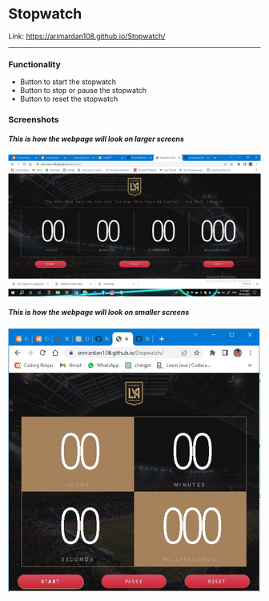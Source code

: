 # Stopwatch
Link: https://arimardan108.github.io/Stopwatch/

***
### Functionality
* Button to start the stopwatch
* Button to stop or pause the stopwatch
* Button to reset the stopwatch

### Screenshots
##### This is how the webpage will look on larger screens
![screenshot of the webpage](/assets/stopwatch_screenshot1.png.jpg)
##### This is how the webpage will look on smaller screens
![screenshot of the webpage](/assets/stopwatch_screenshot2.jpg)
